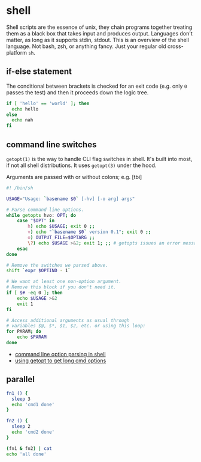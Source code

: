 # shell
Shell scripts are the essence of unix, they chain programs together treating
them as a black box that takes input and produces output. Languages don't
matter, as long as it supports stdin, stdout. This is an overview of the shell
language. Not bash, zsh, or anything fancy. Just your regular old
cross-platform `sh`.

## if-else statement
The conditional between brackets is checked for an exit code (e.g. only `0`
passes the test) and then it proceeds down the logic tree.
```sh
if [ 'hello' == 'world' ]; then
  echo hello
else
  echo nah
fi
```

## command line switches
`getopt(1)` is the way to handle CLI flag switches in shell. It's built into
most, if not all shell distributions. It uses `getopt(3)` under the hood.

Arguments are passed with or without colons; e.g.
[tbi]
```sh
#! /bin/sh

USAGE="Usage: `basename $0` [-hv] [-o arg] args"

# Parse command line options.
while getopts hvo: OPT; do
    case "$OPT" in
        h) echo $USAGE; exit 0 ;;
        v) echo "`basename $0` version 0.1"; exit 0 ;;
        o) OUTPUT_FILE=$OPTARG ;;
        \?) echo $USAGE >&2; exit 1; ;; # getopts issues an error message
    esac
done

# Remove the switches we parsed above.
shift `expr $OPTIND - 1`

# We want at least one non-option argument.
# Remove this block if you don't need it.
if [ $# -eq 0 ]; then
    echo $USAGE >&2
    exit 1
fi

# Access additional arguments as usual through
# variables $@, $*, $1, $2, etc. or using this loop:
for PARAM; do
    echo $PARAM
done
```
- [command line option parsing in shell](http://blog.mafr.de/2007/08/05/cmdline-options-in-shell-scripts/)
- [using getopt to get long cmd options](https://stackoverflow.com/questions/402377/using-getopts-in-bash-shell-script-to-get-long-and-short-command-line-options/7948533#7948533)

## parallel
```sh
fn1 () {
  sleep 3
  echo 'cmd1 done'
}

fn2 () {
  sleep 2
  echo 'cmd2 done'
}

(fn1 & fn2) | cat
echo 'all done'
```
